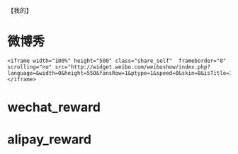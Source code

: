 【我的】

# 微博秀

```
<iframe width="100%" height="500" class="share_self"  frameborder="0" scrolling="no" src="http://widget.weibo.com/weiboshow/index.php?language=&width=0&height=550&fansRow=1&ptype=1&speed=0&skin=8&isTitle=1&noborder=1&isWeibo=1&isFans=0&uid=5346488237&verifier=d529ff3a&dpc=1"></iframe>
```

# wechat_reward


# alipay_reward

